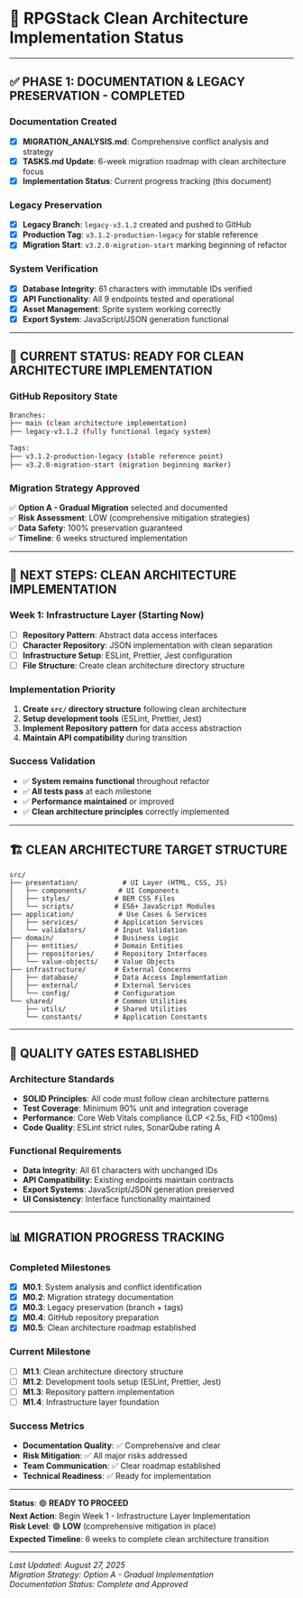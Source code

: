 # 🚀 RPGStack Clean Architecture Implementation Status

---

## ✅ **PHASE 1: DOCUMENTATION & LEGACY PRESERVATION - COMPLETED**

### **Documentation Created**
- [x] **MIGRATION_ANALYSIS.md**: Comprehensive conflict analysis and strategy
- [x] **TASKS.md Update**: 6-week migration roadmap with clean architecture focus
- [x] **Implementation Status**: Current progress tracking (this document)

### **Legacy Preservation**
- [x] **Legacy Branch**: `legacy-v3.1.2` created and pushed to GitHub
- [x] **Production Tag**: `v3.1.2-production-legacy` for stable reference
- [x] **Migration Start**: `v3.2.0-migration-start` marking beginning of refactor

### **System Verification**
- [x] **Database Integrity**: 61 characters with immutable IDs verified
- [x] **API Functionality**: All 9 endpoints tested and operational
- [x] **Asset Management**: Sprite system working correctly
- [x] **Export System**: JavaScript/JSON generation functional

---

## 🔄 **CURRENT STATUS: READY FOR CLEAN ARCHITECTURE IMPLEMENTATION**

### **GitHub Repository State**
```bash
Branches:
├── main (clean architecture implementation)
├── legacy-v3.1.2 (fully functional legacy system)

Tags:
├── v3.1.2-production-legacy (stable reference point)
├── v3.2.0-migration-start (migration beginning marker)
```

### **Migration Strategy Approved**
✅ **Option A - Gradual Migration** selected and documented  
✅ **Risk Assessment**: LOW (comprehensive mitigation strategies)  
✅ **Data Safety**: 100% preservation guaranteed  
✅ **Timeline**: 6 weeks structured implementation  

---

## 📅 **NEXT STEPS: CLEAN ARCHITECTURE IMPLEMENTATION**

### **Week 1: Infrastructure Layer (Starting Now)**
- [ ] **Repository Pattern**: Abstract data access interfaces
- [ ] **Character Repository**: JSON implementation with clean separation
- [ ] **Infrastructure Setup**: ESLint, Prettier, Jest configuration
- [ ] **File Structure**: Create clean architecture directory structure

### **Implementation Priority**
1. **Create `src/` directory structure** following clean architecture
2. **Setup development tools** (ESLint, Prettier, Jest)
3. **Implement Repository pattern** for data access abstraction
4. **Maintain API compatibility** during transition

### **Success Validation**
- ✅ **System remains functional** throughout refactor
- ✅ **All tests pass** at each milestone
- ✅ **Performance maintained** or improved
- ✅ **Clean architecture principles** correctly implemented

---

## 🏗️ **CLEAN ARCHITECTURE TARGET STRUCTURE**

```
src/
├── presentation/           # UI Layer (HTML, CSS, JS)
│   ├── components/        # UI Components
│   ├── styles/           # BEM CSS Files
│   └── scripts/          # ES6+ JavaScript Modules
├── application/           # Use Cases & Services
│   ├── services/         # Application Services
│   └── validators/       # Input Validation
├── domain/               # Business Logic
│   ├── entities/         # Domain Entities
│   ├── repositories/     # Repository Interfaces
│   └── value-objects/    # Value Objects
├── infrastructure/       # External Concerns
│   ├── database/         # Data Access Implementation
│   ├── external/         # External Services
│   └── config/           # Configuration
└── shared/               # Common Utilities
    ├── utils/            # Shared Utilities
    └── constants/        # Application Constants
```

---

## 🎯 **QUALITY GATES ESTABLISHED**

### **Architecture Standards**
- **SOLID Principles**: All code must follow clean architecture patterns
- **Test Coverage**: Minimum 90% unit and integration coverage
- **Performance**: Core Web Vitals compliance (LCP <2.5s, FID <100ms)
- **Code Quality**: ESLint strict rules, SonarQube rating A

### **Functional Requirements**
- **Data Integrity**: All 61 characters with unchanged IDs
- **API Compatibility**: Existing endpoints maintain contracts
- **Export Systems**: JavaScript/JSON generation preserved
- **UI Consistency**: Interface functionality maintained

---

## 📊 **MIGRATION PROGRESS TRACKING**

### **Completed Milestones**
- [x] **M0.1**: System analysis and conflict identification
- [x] **M0.2**: Migration strategy documentation
- [x] **M0.3**: Legacy preservation (branch + tags)
- [x] **M0.4**: GitHub repository preparation
- [x] **M0.5**: Clean architecture roadmap established

### **Current Milestone**
- [ ] **M1.1**: Clean architecture directory structure
- [ ] **M1.2**: Development tools setup (ESLint, Prettier, Jest)
- [ ] **M1.3**: Repository pattern implementation
- [ ] **M1.4**: Infrastructure layer foundation

### **Success Metrics**
- **Documentation Quality**: ✅ Comprehensive and clear
- **Risk Mitigation**: ✅ All major risks addressed
- **Team Communication**: ✅ Clear roadmap established
- **Technical Readiness**: ✅ Ready for implementation

---

**Status**: 🟢 **READY TO PROCEED**  
**Next Action**: Begin Week 1 - Infrastructure Layer Implementation  
**Risk Level**: 🟢 **LOW** (comprehensive mitigation in place)  
**Expected Timeline**: 6 weeks to complete clean architecture transition  

---

*Last Updated: August 27, 2025*  
*Migration Strategy: Option A - Gradual Implementation*  
*Documentation Status: Complete and Approved*